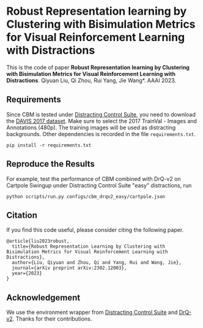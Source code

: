 # Robust Representation learning by Clustering with Bisimulation Metrics for Visual Reinforcement Learning with Distractions

This is the code of paper 
**Robust Representation learning by Clustering with Bisimulation Metrics for Visual Reinforcement Learning with Distractions**. 
Qiyuan Liu, Qi Zhou, Rui Yang, Jie Wang*. AAAI 2023. 

## Requirements
Since CBM is tested under [Distracting Control Suite](https://github.com/google-research/google-research/tree/master/distracting_control), you need to download the [DAVIS 2017 dataset](https://davischallenge.org/davis2017/code.html). Make sure to select the 2017 TrainVal - Images and Annotations (480p). The training images will be used as distracting backgrounds. Other dependencies is recorded in the file `requirements.txt`.
```
pip install -r requirements.txt
```

## Reproduce the Results
For example, test the performance of CBM combined with DrQ-v2 on Cartpole Swingup under Distracting Control Suite "easy" distractions, run
```
python scripts/run.py configs/cbm_drqv2_easy/cartpole.json
```

## Citation
If you find this code useful, please consider citing the following paper.
```
@article{liu2023robust,
  title={Robust Representation Learning by Clustering with Bisimulation Metrics for Visual Reinforcement Learning with Distractions},
  author={Liu, Qiyuan and Zhou, Qi and Yang, Rui and Wang, Jie},
  journal={arXiv preprint arXiv:2302.12003},
  year={2023}
}
```

## Acknowledgement
We use the environment wrapper from [Distracting Control Suite](https://github.com/google-research/google-research/tree/master/distracting_control) and [DrQ-v2](https://github.com/facebookresearch/drqv2). Thanks for their contributions.
